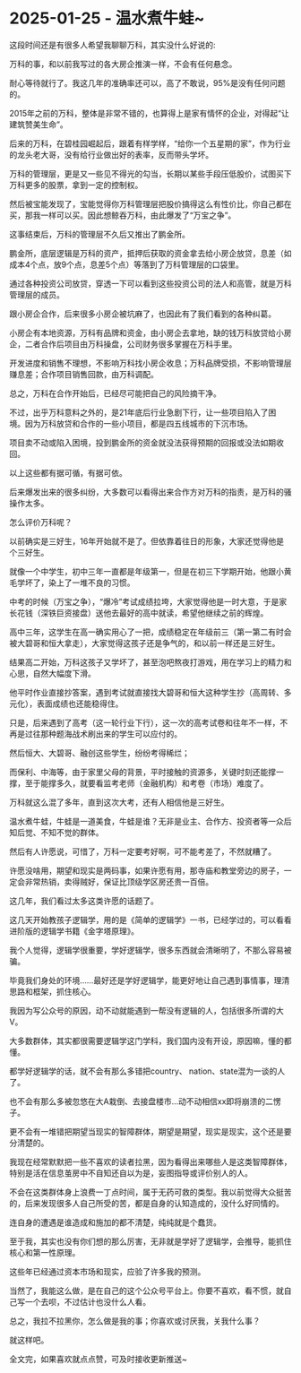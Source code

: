 # 2025-01-25 - 温水煮牛蛙~

这段时间还是有很多人希望我聊聊万科，其实没什么好说的:

万科的事，和以前我写过的各大房企推演一样，不会有任何悬念。

耐心等待就行了。我这几年的准确率还可以，高了不敢说，95%是没有任何问题的。

2015年之前的万科，整体是非常不错的，也算得上是家有情怀的企业，对得起“让建筑赞美生命”。

后来的万科，在碧桂园崛起后，跟着有样学样，“给你一个五星期的家”，作为行业的龙头老大哥，没有给行业做出好的表率，反而带头学坏。

万科的管理层，更是又一些见不得光的勾当，长期以某些手段压低股价，试图买下万科更多的股票，拿到一定的控制权。

然后被宝能发现了，宝能觉得你万科管理层把股价搞得这么有性价比，你自己都在买，那我一样可以买。因此想鲸吞万科，由此爆发了“万宝之争”。

这事结束后，万科的管理层不久后又推出了鹏金所。

鹏金所，底层逻辑是万科的资产，抵押后获取的资金拿去给小房企放贷，息差（如成本4个点，放9个点，息差5个点）等落到了万科管理层的口袋里。

通过各种投资公司放贷，穿透一下可以看到这些投资公司的法人和高管，就是万科管理层的成员。

跟小房企合作，后来很多小房企被坑麻了，也因此有了我们看到的各种纠葛。

小房企有本地资源，万科有品牌和资金，由小房企去拿地，缺的钱万科放贷给小房企，二者合作后项目由万科操盘，公司财务很多掌握在万科手里。

开发进度和销售不理想，不影响万科找小房企收息；万科品牌受损，不影响管理层赚息差；合作项目销售回款，由万科调配。

总之，万科在合作开始后，已经尽可能把自己的风险摘干净。

不过，出乎万科意料之外的，是21年底后行业急剧下行，让一些项目陷入了困境。因为万科放贷和合作的一些小项目，都是四五线城市的下沉市场。

项目卖不动或陷入困境，投到鹏金所的资金就没法获得预期的回报或没法如期收回。

以上这些都有据可循，有据可依。

后来爆发出来的很多纠纷，大多数可以看得出来合作方对万科的指责，是万科的骚操作太多。

怎么评价万科呢？

以前确实是三好生，16年开始就不是了。但依靠着往日的形象，大家还觉得他是个三好生。

就像一个中学生，初中三年一直都是年级第一，但是在初三下学期开始，他跟小黄毛学坏了，染上了一堆不良的习惯。

中考的时候（万宝之争），“爆冷”考试成绩拉垮，大家觉得他是一时大意，于是家长花钱（深铁巨资接盘）送他去最好的高中就读，希望他继续之前的辉煌。

高中三年，这学生在高一确实用心了一把，成绩稳定在年级前三（第一第二有时会被大碧哥和恒大拿走），大家觉得这孩子还是争气的，和以前一样还是三好生。

结果高二开始，万科这孩子又学坏了，甚至泡吧熬夜打游戏，用在学习上的精力和心思，自然大幅度下滑。

他平时作业直接抄答案，遇到考试就直接找大碧哥和恒大这种学生抄（高周转、多元化），表面成绩也还能稳得住。

只是，后来遇到了高考（这一轮行业下行），这一次的高考试卷和往年不一样，不再是过往那种题海战术刷出来的学生可以应付的。

然后恒大、大碧哥、融创这些学生，纷纷考得稀烂；

而保利、中海等，由于家里父母的背景，平时接触的资源多，关键时刻还能撑一撑，至于能撑多久，就要看监考老师（金融机构）和考卷（市场）难度了。

万科就这么混了多年，直到这次大考，还有人相信他是三好生。

温水煮牛蛙，牛蛙是一道美食，牛蛙是谁？无非是业主、合作方、投资者等一众后知后觉、不知不觉的群体。

然后有人许愿说，可惜了，万科一定要考好啊，可不能考差了，不然就糟了。

许愿没啥用，期望和现实是两码事，如果许愿有用，那寺庙和教堂旁边的房子，一定会非常热销，卖得贼好，保证比顶级学区房还贵一百倍。

这几年，我们看过太多这类许愿的话题了。

这几天开始教孩子逻辑学，用的是《简单的逻辑学》一书，已经学过的，可以看看进阶版的逻辑学书籍《金字塔原理》。

我个人觉得，逻辑学很重要，学好逻辑学，很多东西就会清晰明了，不那么容易被骗。

毕竟我们身处的环境……最好还是学好逻辑学，能更好地让自己遇到事情事，理清思路和框架，抓住核心。

我因为写公众号的原因，动不动就能遇到一帮没有逻辑的人，包括很多所谓的大V。

大多数群体，其实都很需要逻辑学这门学科，我们国内没有开设，原因嘛，懂的都懂。

都学好逻辑学的话，就不会有那么多错把country、 nation、state混为一谈的人了。

也不会有那么多被忽悠在大A栽倒、去接盘楼市…动不动相信xx即将崩溃的二愣子。

更不会有一堆错把期望当现实的智障群体，期望是期望，现实是现实，这个还是要分清楚的。

我现在经常默默把一些不喜欢的读者拉黑，因为看得出来哪些人是这类智障群体，特别是活在信息茧房中不自知还自以为是，妄图指导或评价别人的人。

不会在这类群体身上浪费一丁点时间，属于无药可救的类型。我以前觉得大众挺苦的，后来发现很多人自己所受的苦，都是自身的认知造成的，没什么好同情的。

连自身的遭遇是谁造成和施加的都不清楚，纯纯就是个蠢货。

至于我，其实也没有你们想的那么厉害，无非就是学好了逻辑学，会推导，能抓住核心和第一性原理。

这些年已经通过资本市场和现实，应验了许多我的预测。

当然了，我能这么做，是在自己的这个公众号平台上。你要不喜欢，看不惯，就自己写一个去呗，不过估计也没什么人看。

总之，我拉不拉黑你，怎么做是我的事；你喜欢或讨厌我，关我什么事？

就这样吧。

全文完，如果喜欢就点点赞，可及时接收更新推送~